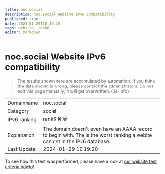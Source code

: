 ```yaml
---
title: noc.social
description: noc.social Website IPv6 compatibility
published: true
date: 2024-01-29T10:19:20
tags: website, rank6
editor: markdown
---
```


# noc.social Website IPv6 compatibility

> The results shown here are accumulated by automation. If you think the data shown is wrong, please contact the administrators. 
> Do not edit this page manually, it will get overwritten.
{.is-info}


|   |   |
| - | - |
| Domainname | noc.social
| Category | social |
| IPv6 ranking | rank6 :x: :wastebasket: |
| Explanation | The domain doesn't even have an AAAA record to begin with. The is the worst ranking a webite can get in the IPv6 database. |
| Last Update | 2024-01-29 10:19:20 |

To see how this test was performed, please have a look at [our website test criteria howto](/howto/testcriteria/website)!


